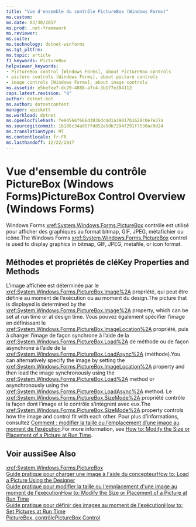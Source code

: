 ```yaml
---
title: "Vue d'ensemble du contrôle PictureBox (Windows Forms)"
ms.custom: 
ms.date: 03/30/2017
ms.prod: .net-framework
ms.reviewer: 
ms.suite: 
ms.technology: dotnet-winforms
ms.tgt_pltfrm: 
ms.topic: article
f1_keywords: PictureBox
helpviewer_keywords:
- PictureBox control [Windows Forms], about PictureBox controls
- picture controls [Windows Forms], about picture controls
- image controls [Windows Forms], about image controls
ms.assetid: e5befee7-dc29-4888-a7c4-3b177e394112
caps.latest.revision: "8"
author: dotnet-bot
ms.author: dotnetcontent
manager: wpickett
ms.workload: dotnet
ms.openlocfilehash: fe94566f666d3936dc4d1a39017b1628c0e7e37a
ms.sourcegitcommit: 16186c34a957fdd52e5db7294f291f7530ac9d24
ms.translationtype: MT
ms.contentlocale: fr-FR
ms.lasthandoff: 12/22/2017
---
```

# <a name="picturebox-control-overview-windows-forms"></a><span data-ttu-id="65006-102">Vue d'ensemble du contrôle PictureBox (Windows Forms)</span><span class="sxs-lookup"><span data-stu-id="65006-102">PictureBox Control Overview (Windows Forms)</span></span>
<span data-ttu-id="65006-103">Windows Forms <xref:System.Windows.Forms.PictureBox> contrôle est utilisé pour afficher des graphiques au format bitmap, GIF, JPEG, métafichier ou icône.</span><span class="sxs-lookup"><span data-stu-id="65006-103">The Windows Forms <xref:System.Windows.Forms.PictureBox> control is used to display graphics in bitmap, GIF, JPEG, metafile, or icon format.</span></span>  
  
## <a name="key-properties-and-methods"></a><span data-ttu-id="65006-104">Méthodes et propriétés de clé</span><span class="sxs-lookup"><span data-stu-id="65006-104">Key Properties and Methods</span></span>  
 <span data-ttu-id="65006-105">L’image affichée est déterminée par le <xref:System.Windows.Forms.PictureBox.Image%2A> propriété, qui peut être définie au moment de l’exécution ou au moment du design.</span><span class="sxs-lookup"><span data-stu-id="65006-105">The picture that is displayed is determined by the <xref:System.Windows.Forms.PictureBox.Image%2A> property, which can be set at run time or at design time.</span></span> <span data-ttu-id="65006-106">Vous pouvez également spécifier l’image en définissant le <xref:System.Windows.Forms.PictureBox.ImageLocation%2A> propriété, puis à charger l’image de façon synchrone à l’aide de la <xref:System.Windows.Forms.PictureBox.Load%2A> de méthode ou de façon asynchrone à l’aide de la <xref:System.Windows.Forms.PictureBox.LoadAsync%2A> (méthode).</span><span class="sxs-lookup"><span data-stu-id="65006-106">You can alternatively specify the image by setting the <xref:System.Windows.Forms.PictureBox.ImageLocation%2A> property and then load the image synchronously using the <xref:System.Windows.Forms.PictureBox.Load%2A> method or asynchronously using the <xref:System.Windows.Forms.PictureBox.LoadAsync%2A> method.</span></span> <span data-ttu-id="65006-107">Le <xref:System.Windows.Forms.PictureBox.SizeMode%2A> propriété contrôle la façon dont l’image et le contrôle s’intègrent avec eux.</span><span class="sxs-lookup"><span data-stu-id="65006-107">The <xref:System.Windows.Forms.PictureBox.SizeMode%2A> property controls how the image and control fit with each other.</span></span> <span data-ttu-id="65006-108">Pour plus d’informations, consultez [Comment : modifier la taille ou l’emplacement d’une image au moment de l’exécution](../../../../docs/framework/winforms/controls/how-to-modify-the-size-or-placement-of-a-picture-at-run-time-windows-forms.md).</span><span class="sxs-lookup"><span data-stu-id="65006-108">For more information, see [How to: Modify the Size or Placement of a Picture at Run Time](../../../../docs/framework/winforms/controls/how-to-modify-the-size-or-placement-of-a-picture-at-run-time-windows-forms.md).</span></span>  
  
## <a name="see-also"></a><span data-ttu-id="65006-109">Voir aussi</span><span class="sxs-lookup"><span data-stu-id="65006-109">See Also</span></span>  
 <xref:System.Windows.Forms.PictureBox>  
 [<span data-ttu-id="65006-110">Guide pratique pour charger une image à l'aide du concepteur</span><span class="sxs-lookup"><span data-stu-id="65006-110">How to: Load a Picture Using the Designer</span></span>](../../../../docs/framework/winforms/controls/how-to-load-a-picture-using-the-designer-windows-forms.md)  
 [<span data-ttu-id="65006-111">Guide pratique pour modifier la taille ou l'emplacement d'une image au moment de l'exécution</span><span class="sxs-lookup"><span data-stu-id="65006-111">How to: Modify the Size or Placement of a Picture at Run Time</span></span>](../../../../docs/framework/winforms/controls/how-to-modify-the-size-or-placement-of-a-picture-at-run-time-windows-forms.md)  
 [<span data-ttu-id="65006-112">Guide pratique pour définir des images au moment de l'exécution</span><span class="sxs-lookup"><span data-stu-id="65006-112">How to: Set Pictures at Run Time</span></span>](../../../../docs/framework/winforms/controls/how-to-set-pictures-at-run-time-windows-forms.md)  
 [<span data-ttu-id="65006-113">PictureBox, contrôle</span><span class="sxs-lookup"><span data-stu-id="65006-113">PictureBox Control</span></span>](../../../../docs/framework/winforms/controls/picturebox-control-windows-forms.md)
